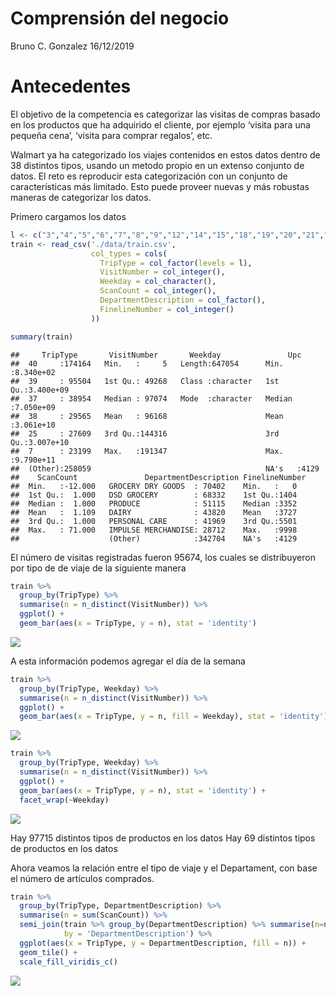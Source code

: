 Comprensión del negocio
================
Bruno C. Gonzalez
16/12/2019

# Antecedentes

El objetivo de la competencia es categorizar las visitas de compras
basado en los productos que ha adquirido el cliente, por ejemplo ‘visita
para una pequeña cena’, ‘visita para comprar regalos’, etc.

Walmart ya ha categorizado los viajes contenidos en estos datos dentro
de 38 distintos tipos, usando un metodo propio en un extenso conjunto de
datos. El reto es reproducir esta categorización con un conjunto de
características más limitado. Esto puede proveer nuevas y más robustas
maneras de categorizar los datos.

Primero cargamos los
datos

``` r
l <- c("3","4","5","6","7","8","9","12","14","15","18","19","20","21","22","23","24","25","26","27","28","29","30","31","32","33","34","35","36","37","38","39","40","41","42","43","44","999")
train <- read_csv('./data/train.csv',
                  col_types = cols(
                    TripType = col_factor(levels = l),
                    VisitNumber = col_integer(),
                    Weekday = col_character(),
                    ScanCount = col_integer(),
                    DepartmentDescription = col_factor(),
                    FinelineNumber = col_integer()
                  ))
```

``` r
summary(train)
```

    ##     TripType       VisitNumber       Weekday               Upc           
    ##  40     :174164   Min.   :     5   Length:647054      Min.   :8.340e+02  
    ##  39     : 95504   1st Qu.: 49268   Class :character   1st Qu.:3.400e+09  
    ##  37     : 38954   Median : 97074   Mode  :character   Median :7.050e+09  
    ##  38     : 29565   Mean   : 96168                      Mean   :3.061e+10  
    ##  25     : 27609   3rd Qu.:144316                      3rd Qu.:3.007e+10  
    ##  7      : 23199   Max.   :191347                      Max.   :9.790e+11  
    ##  (Other):258059                                       NA's   :4129       
    ##    ScanCount               DepartmentDescription FinelineNumber
    ##  Min.   :-12.000   GROCERY DRY GOODS  : 70402    Min.   :   0  
    ##  1st Qu.:  1.000   DSD GROCERY        : 68332    1st Qu.:1404  
    ##  Median :  1.000   PRODUCE            : 51115    Median :3352  
    ##  Mean   :  1.109   DAIRY              : 43820    Mean   :3727  
    ##  3rd Qu.:  1.000   PERSONAL CARE      : 41969    3rd Qu.:5501  
    ##  Max.   : 71.000   IMPULSE MERCHANDISE: 28712    Max.   :9998  
    ##                    (Other)            :342704    NA's   :4129

El número de visitas registradas fueron 95674, los cuales se
distribuyeron por tipo de de viaje de la siguiente manera

``` r
train %>%
  group_by(TripType) %>% 
  summarise(n = n_distinct(VisitNumber)) %>% 
  ggplot() +
  geom_bar(aes(x = TripType, y = n), stat = 'identity')
```

![](Comprensión_del_negocio_files/figure-gfm/unnamed-chunk-3-1.png)<!-- -->

A esta información podemos agregar el día de la semana

``` r
train %>%
  group_by(TripType, Weekday) %>% 
  summarise(n = n_distinct(VisitNumber)) %>% 
  ggplot() +
  geom_bar(aes(x = TripType, y = n, fill = Weekday), stat = 'identity')
```

![](Comprensión_del_negocio_files/figure-gfm/unnamed-chunk-4-1.png)<!-- -->

``` r
train %>%
  group_by(TripType, Weekday) %>% 
  summarise(n = n_distinct(VisitNumber)) %>% 
  ggplot() +
  geom_bar(aes(x = TripType, y = n), stat = 'identity') +
  facet_wrap(~Weekday)
```

![](Comprensión_del_negocio_files/figure-gfm/unnamed-chunk-5-1.png)<!-- -->

Hay 97715 distintos tipos de productos en los datos Hay 69 distintos
tipos de productos en los datos

Ahora veamos la relación entre el tipo de viaje y el Departament, con
base el número de artículos comprados.

``` r
train %>%
  group_by(TripType, DepartmentDescription) %>% 
  summarise(n = sum(ScanCount)) %>% 
  semi_join(train %>% group_by(DepartmentDescription) %>% summarise(n=n()) %>% filter(n>1000),
            by = 'DepartmentDescription') %>% 
  ggplot(aes(x = TripType, y = DepartmentDescription, fill = n)) +
  geom_tile() +
  scale_fill_viridis_c()
```

![](Comprensión_del_negocio_files/figure-gfm/unnamed-chunk-6-1.png)<!-- -->

